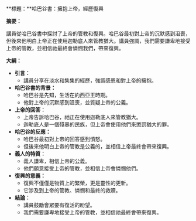 **標題：**哈巴谷書：擁抱上帝，經歷復興

**摘要：**

講員從哈巴谷書中探討了上帝的管教和復興。哈巴谷最初對上帝的沉默感到沮喪，但後來他明白上帝正在使用迦勒底人來管教猶大。講員強調，我們需要謙卑地接受上帝的管教，並相信祂最終會憐憫我們，帶來復興。

**大綱：**

* **引言：**
    * 講員分享在淡水和集集的經歷，強調感恩和對上帝的擁抱。
* **哈巴谷書的背景：**
    * 哈巴谷是先知，生活在約西亞王時期。
    * 他對上帝的沉默感到沮喪，並質疑上帝的公義。
* **上帝的回答：**
    * 上帝告訴哈巴谷，祂正在使用迦勒底人來管教猶大。
    * 迦勒底人是一個殘暴的民族，但上帝會使用他們來懲罰猶大的罪。
* **哈巴谷的反應：**
    * 哈巴谷最初對上帝的回答感到憤怒。
    * 但後來他明白上帝的管教是公義的，並相信上帝最終會帶來復興。
* **義人的特質：**
    * 義人謙卑，相信上帝的公義。
    * 他們願意接受上帝的管教，並相信上帝會憐憫他們。
* **復興的意義：**
    * 復興不僅僅是物質上的繁榮，更是靈性的更新。
    * 它涉及到上帝的管教、憐憫和最終的救贖。
* **結論：**
    * 講員鼓勵會眾要有復活的盼望。
    * 我們需要謙卑地接受上帝的管教，並相信祂最終會帶來復興。
